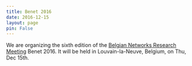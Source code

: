 ```yaml
---
title: Benet 2016
date: 2016-12-15
layout: page
pin: False
---
```


We are organizing the sixth edition of the
[Belgian Networks Research Meeting](https://be-net.github.io/2016/)
Benet 2016.
It will be held in Louvain-la-Neuve, Belgium, on Thu, Dec 15th.


